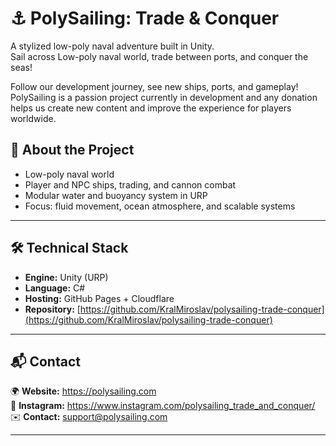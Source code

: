# ⚓ PolySailing: Trade & Conquer

A stylized low-poly naval adventure built in Unity.  
Sail across Low-poly naval world, trade between ports, and conquer the seas!

Follow our development journey, see new ships, ports, and gameplay!
PolySailing is a passion project currently in development and any donation helps us create new content and improve the experience for players worldwide.


## 🧭 About the Project

- Low-poly naval world
- Player and NPC ships, trading, and cannon combat
- Modular water and buoyancy system in URP
- Focus: fluid movement, ocean atmosphere, and scalable systems

---

## 🛠 Technical Stack

- **Engine:** Unity (URP)  
- **Language:** C#  
- **Hosting:** GitHub Pages + Cloudflare  
- **Repository:** [https://github.com/KralMiroslav/polysailing-trade-conquer](https://github.com/KralMiroslav/polysailing-trade-conquer)

---

## 📬 Contact

🌍 **Website:** https://polysailing.com  
📸 **Instagram:** https://www.instagram.com/polysailing_trade_and_conquer/  
✉️ **Contact:** support@polysailing.com

---
